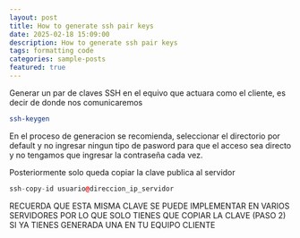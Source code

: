 ```yaml
---
layout: post
title: How to generate ssh pair keys
date: 2025-02-18 15:09:00
description: How to generate ssh pair keys
tags: formatting code
categories: sample-posts
featured: true
---
```


Generar un par de claves SSH en el equivo que actuara como el cliente, es decir de donde nos comunicaremos

```bash
ssh-keygen
```

En el proceso de generacion se recomienda, seleccionar el directorio por default y no ingresar ningun tipo de pasword para que el acceso sea directo y no tengamos que ingresar la contraseña cada vez.

Posteriormente solo queda copiar la clave publica al servidor

```c++
ssh-copy-id usuario@direccion_ip_servidor
```

RECUERDA QUE ESTA MISMA CLAVE SE PUEDE IMPLEMENTAR EN VARIOS SERVIDORES POR LO QUE SOLO TIENES QUE COPIAR LA CLAVE (PASO 2) SI YA TIENES GENERADA UNA EN TU EQUIPO CLIENTE

